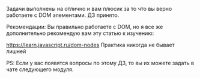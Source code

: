 Задачи выполнены на отлично и вам плюсик за то что вы верно работаете с DOM элементами.
ДЗ принято.


Рекомендации:
Вы правильно работаете с DOM, но я все же дополнительно рекомендую вам эту статью к изучению:

https://learn.javascript.ru/dom-nodes
Практика никогда не бывает лишней   

PS: Если у вас появятся вопросы по этому ДЗ, то вы их можете задать в чате следующего модуля.
